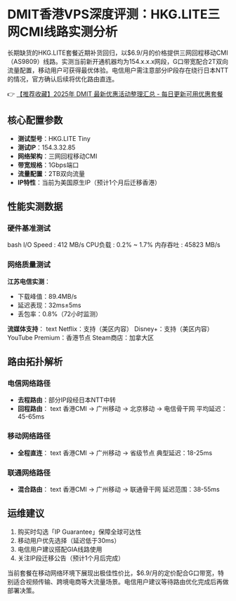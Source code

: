 # DMIT香港VPS深度评测：HKG.LITE三网CMI线路实测分析

长期缺货的HKG.LITE套餐近期补货回归，以$6.9/月的价格提供三网回程移动CMI（AS9809）线路。实测当前新开通机器均为154.x.x.x网段，G口带宽配合2T双向流量配置，移动用户可获得最优体验。电信用户需注意部分IP段存在绕行日本NTT的情况，官方确认后续将优化路由直连。

👉 [【推荐收藏】2025年 DMIT 最新优惠活动整理汇总 - 每日更新可用优惠套餐](https://bit.ly/dmit_coupon)

## 核心配置参数
- **测试型号**：HKG.LITE Tiny
- **测试IP**：154.3.32.85
- **网络架构**：三网回程移动CMI
- **带宽规格**：1Gbps端口
- **流量配置**：2TB双向流量
- **IP特性**：当前为美国原生IP（预计1个月后迁移香港）

## 性能实测数据
### 硬件基准测试
bash
I/O Speed : 412 MB/s
CPU负载 : 0.2% ~ 1.7%
内存吞吐 : 45823 MB/s

### 网络质量测试
**江苏电信实测**：
- 下载峰值：89.4MB/s
- 延迟表现：32ms±5ms
- 丢包率：0.8%（72小时监测）

**流媒体支持**：
text
Netflix：支持（美区内容）
Disney+：支持（美区内容）
YouTube Premium：香港节点
Steam商店：加拿大区

## 路由拓扑解析
### 电信网络路径
- **去程路由**：部分IP段经日本NTT中转
- **回程路由**：
  text
  香港CMI → 广州移动 → 北京移动 → 电信骨干网
  平均延迟：45-65ms
  

### 移动网络路径
- **全程直连**：
  text
  香港CMI → 广州移动 → 省级节点
  典型延迟：18-25ms
  

### 联通网络路径
- **混合路由**：
  text
  香港CMI → 广州移动 → 联通骨干网
  延迟范围：38-55ms
  

## 运维建议
1. 购买时勾选「IP Guarantee」保障全球可达性
2. 移动用户优先选择（延迟低于30ms）
3. 电信用户建议搭配GIA线路使用
4. 关注IP段迁移公告（预计1个月后完成）

当前套餐在移动网络环境下展现出极佳性价比，$6.9/月的定价配合G口带宽，特别适合视频传输、跨境电商等大流量场景。电信用户建议等待路由优化完成后再做部署决策。